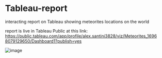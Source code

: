 # Tableau-report

interacting report on Tableau showing meteorites locations on the world

report is live in Tableau Public at this link:
https://public.tableau.com/app/profile/alex.santini3828/viz/Meteorites_16968079129650/Dashboard1?publish=yes

![image](https://github.com/alexCCTcollege/Tableau/assets/131620287/bfebcc0c-2964-4386-a5ad-e80e8c885fa0)

